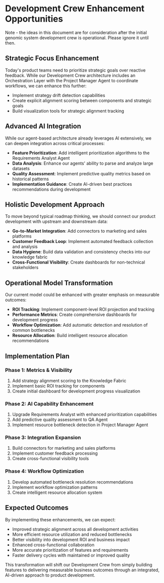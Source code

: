 # **Development Crew Enhancement Opportunities**

Note - the ideas in this documemt are for consideration after the initial genomic system development crew is operational. Please ignore it until then.

## **Strategic Focus Enhancement**

Today's product teams need to prioritize strategic goals over reactive feedback. While our Development Crew architecture includes an Orchestration Layer with the Project Manager Agent to coordinate workflows, we can enhance this further:

* Implement strategy drift detection capabilities  
* Create explicit alignment scoring between components and strategic goals  
* Build visualization tools for strategic alignment tracking

## **Advanced AI Integration**

While our agent-based architecture already leverages AI extensively, we can deepen integration across critical processes:

* **Feature Prioritization**: Add intelligent prioritization algorithms to the Requirements Analyst Agent  
* **Data Analysis**: Enhance our agents' ability to parse and analyze large datasets  
* **Quality Assessment**: Implement predictive quality metrics based on historical patterns  
* **Implementation Guidance**: Create AI-driven best practices recommendations during development

## **Holistic Development Approach**

To move beyond typical roadmap thinking, we should connect our product development with upstream and downstream data:

* **Go-to-Market Integration**: Add connectors to marketing and sales platforms  
* **Customer Feedback Loop**: Implement automated feedback collection and analysis  
* **Data Hygiene**: Build data validation and consistency checks into our knowledge fabric  
* **Cross-Functional Visibility**: Create dashboards for non-technical stakeholders

## **Operational Model Transformation**

Our current model could be enhanced with greater emphasis on measurable outcomes:

* **ROI Tracking**: Implement component-level ROI projection and tracking  
* **Performance Metrics**: Create comprehensive dashboards for development progress  
* **Workflow Optimization**: Add automatic detection and resolution of common bottlenecks  
* **Resource Allocation**: Build intelligent resource allocation recommendations

## **Implementation Plan**

### **Phase 1: Metrics & Visibility**

1. Add strategy alignment scoring to the Knowledge Fabric  
2. Implement basic ROI tracking for components  
3. Create initial dashboard for development progress visualization

### **Phase 2: AI Capability Enhancement**

1. Upgrade Requirements Analyst with enhanced prioritization capabilities  
2. Add predictive quality assessment to QA Agent  
3. Implement resource bottleneck detection in Project Manager Agent

### **Phase 3: Integration Expansion**

1. Build connectors for marketing and sales platforms  
2. Implement customer feedback processing  
3. Create cross-functional visibility tools

### **Phase 4: Workflow Optimization**

1. Develop automated bottleneck resolution recommendations  
2. Implement workflow optimization patterns  
3. Create intelligent resource allocation system

## **Expected Outcomes**

By implementing these enhancements, we can expect:

* Improved strategic alignment across all development activities  
* More efficient resource utilization and reduced bottlenecks  
* Better visibility into development ROI and business impact  
* Enhanced cross-functional collaboration  
* More accurate prioritization of features and requirements  
* Faster delivery cycles with maintained or improved quality

This transformation will shift our Development Crew from simply building features to delivering measurable business outcomes through an integrated, AI-driven approach to product development.


